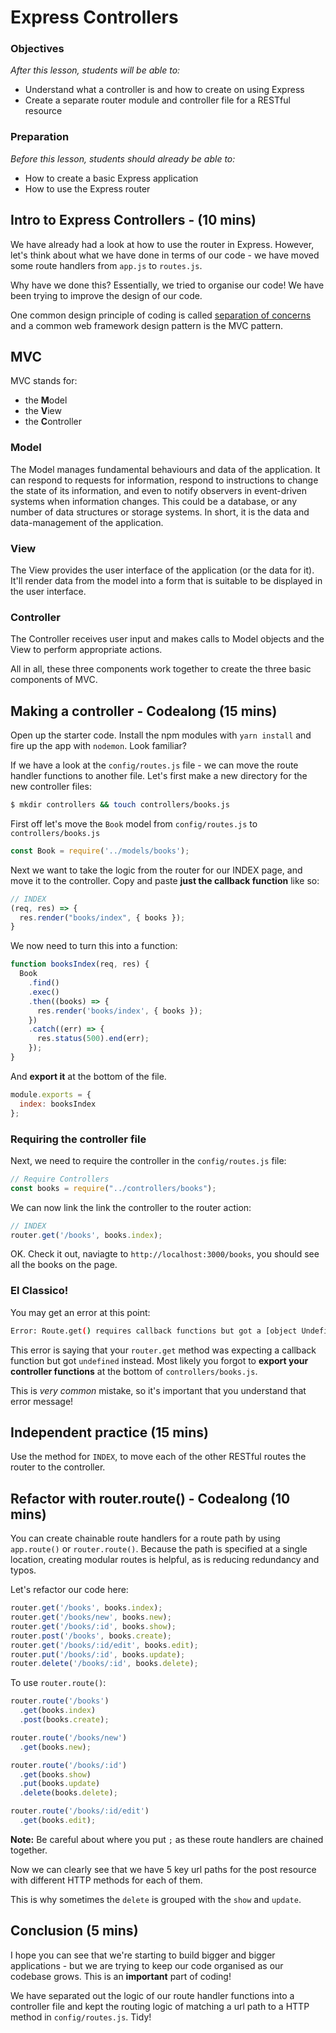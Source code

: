 # Express Controllers

### Objectives
*After this lesson, students will be able to:*

- Understand what a controller is and how to create on using Express
- Create a separate router module and controller file for a RESTful resource

### Preparation
*Before this lesson, students should already be able to:*

- How to create a basic Express application
- How to use the Express router

## Intro to Express Controllers - (10 mins)

We have already had a look at how to use the router in Express. However, let's think about what we have done in terms of our code - we have moved some route handlers from `app.js` to `routes.js`.

Why have we done this? Essentially, we tried to organise our code! We have been trying to improve the design of our code.

One common design principle of coding is called [separation of concerns](https://en.wikipedia.org/wiki/Separation_of_concerns) and a common web framework design pattern is the MVC pattern.

## MVC

MVC stands for:

- the **M**odel
- the **V**iew
- the **C**ontroller

### Model

The Model manages fundamental behaviours and data of the application. It can respond to requests for information, respond to instructions to change the state of its information, and even to notify observers in event-driven systems when information changes. This could be a database, or any number of data structures or storage systems. In short, it is the data and data-management of the application.

### View

The View provides the user interface of the application (or the data for it). It'll render data from the model into a form that is suitable to be displayed in the user interface.

### Controller

The Controller receives user input and makes calls to Model objects and the View to perform appropriate actions.

All in all, these three components work together to create the three basic components of MVC.

## Making a controller - Codealong (15 mins)

Open up the starter code. Install the npm modules with `yarn install` and fire up the app with `nodemon`. Look familiar?

If we have a look at the `config/routes.js` file - we can move the route handler functions to another file. Let's first make a new directory for the new controller files:

```bash
$ mkdir controllers && touch controllers/books.js
```

First off let's move the `Book` model from `config/routes.js` to `controllers/books.js`

```javascript
const Book = require('../models/books');
```

Next we want to take the logic from the router for our INDEX page, and move it to the controller. Copy and paste **just the callback function** like so:

```javascript
// INDEX
(req, res) => {
  res.render("books/index", { books });
}
```

We now need to turn this into a function:

```javascript
function booksIndex(req, res) {
  Book
    .find()
    .exec()
    .then((books) => {
      res.render('books/index', { books });
    })
    .catch((err) => {
      res.status(500).end(err);
    });
}
```

And **export it** at the bottom of the file.

```javascript
module.exports = {
  index: booksIndex
};
```

### Requiring the controller file

Next, we need to require the controller in the `config/routes.js` file:

```javascript
// Require Controllers
const books = require("../controllers/books");
```

We can now link the link the controller to the router action:

```javascript
// INDEX
router.get('/books', books.index);
```

OK. Check it out, naviagte to `http://localhost:3000/books`, you should see all the books on the page.

### El Classico!

You may get an error at this point:

```bash
Error: Route.get() requires callback functions but got a [object Undefined]
```

This error is saying that your `router.get` method was expecting a callback function but got `undefined` instead. Most likely you forgot to **export your controller functions** at the bottom of `controllers/books.js`.

This is _very common_ mistake, so it's important that you understand that error message!

## Independent practice (15 mins)

Use the method for `INDEX`, to move each of the other RESTful routes the router to the controller.


## Refactor with router.route() - Codealong (10 mins)

You can create chainable route handlers for a route path by using `app.route()` or `router.route()`. Because the path is specified at a single location, creating modular routes is helpful, as is reducing redundancy and typos.

Let's refactor our code here:

```javascript
router.get('/books', books.index);
router.get('/books/new', books.new);
router.get('/books/:id', books.show);
router.post('/books', books.create);
router.get('/books/:id/edit', books.edit);
router.put('/books/:id', books.update);
router.delete('/books/:id', books.delete);
```

To use `router.route()`:

```javascript
router.route('/books')
  .get(books.index)
  .post(books.create);

router.route('/books/new')
  .get(books.new);

router.route('/books/:id')
  .get(books.show)
  .put(books.update)
  .delete(books.delete);

router.route('/books/:id/edit')
  .get(books.edit);
```

**Note:** Be careful about where you put `;` as these route handlers are chained together.

Now we can clearly see that we have 5 key url paths for the post resource with different HTTP methods for each of them.

This is why sometimes the `delete` is grouped with the `show` and `update`.

## Conclusion (5 mins)

I hope you can see that we're starting to build bigger and bigger applications - but we are trying to keep our code organised as our codebase grows. This is an **important** part of coding!

We have separated out the logic of our route handler functions into a controller file and kept the routing logic of matching a url path to a HTTP method in `config/routes.js`. Tidy!